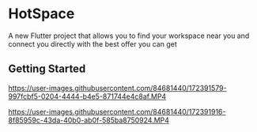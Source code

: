# HotSpace

A new Flutter project that allows you to find your workspace near you and connect you directly with the best offer you can get

## Getting Started








https://user-images.githubusercontent.com/84681440/172391579-997fcbf5-0204-4444-b4e5-871744e4c8af.MP4



https://user-images.githubusercontent.com/84681440/172391916-8f85959c-43da-40b0-ab0f-585ba8750924.MP4

